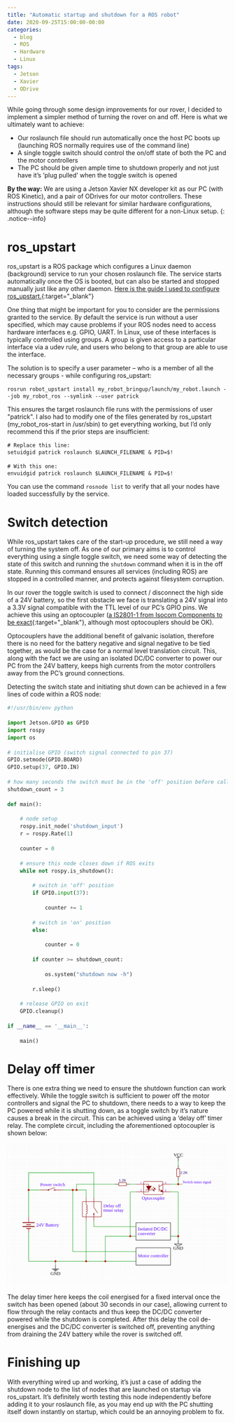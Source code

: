 ```yaml
---
title: "Automatic startup and shutdown for a ROS robot"
date: 2020-09-25T15:00:00-00:00
categories:
  - blog
  - ROS
  - Hardware
  - Linux
tags:
  - Jetson
  - Xavier
  - ODrive
---
```


While going through some design improvements for our rover, I decided to implement a simpler method of turning the rover on and off. Here is what we ultimately want to achieve:

* Our roslaunch file should run automatically once the host PC boots up (launching ROS normally requires use of the command line)
* A single toggle switch should control the on/off state of both the PC and the motor controllers
* The PC should be given ample time to shutdown properly and not just have it’s ‘plug pulled’ when the toggle switch is opened

**By the way:** We are using a Jetson Xavier NX developer kit as our PC (with ROS Kinetic), and a pair of ODrives for our motor controllers. These instructions should still be relevant for similar hardware configurations, although the software steps may be quite different for a non-Linux setup.
{: .notice--info}

# ros_upstart

ros_upstart is a ROS package which configures a Linux daemon (background) service to run your chosen roslaunch file. The service starts automatically once the OS is booted, but can also be started and stopped manually just like any other daemon. [Here is the guide I used to configure ros_upstart.](https://roboticsbackend.com/make-ros-launch-start-on-boot-with-robot_upstart/){:target="_blank"}

One thing that might be important for you to consider are the permissions granted to the service. By default the service is run without a user specified, which may cause problems if your ROS nodes need to access hardware interfaces e.g. GPIO, UART. In Linux, use of these interfaces is typically controlled using groups. A group is given access to a particular interface via a udev rule, and users who belong to that group are able to use the interface.

The solution is to specify a user parameter – who is a member of all the necessary groups - while configuring ros_upstart:

``` 
rosrun robot_upstart install my_robot_bringup/launch/my_robot.launch --job my_robot_ros --symlink --user patrick
```

This ensures the target roslaunch file runs with the permissions of user "patrick". I also had to modify one of the files generated by ros_upstart (my_robot_ros-start in /usr/sbin) to get everything working, but I’d only recommend this if the prior steps are insufficient:

```
# Replace this line:
setuidgid patrick roslaunch $LAUNCH_FILENAME & PID=$!

# With this one:
envuidgid patrick roslaunch $LAUNCH_FILENAME & PID=$!
```

You can use the command `rosnode list` to verify that all your nodes have loaded successfully by the service.

# Switch detection

While ros_upstart takes care of the start-up procedure, we still need a way of turning the system off. As one of our primary aims is to control everything using a single toggle switch, we need some way of detecting the state of this switch and running the `shutdown` command when it is in the off state. Running this command ensures all services (including ROS) are stopped in a controlled manner, and protects against filesystem corruption.

In our rover the toggle switch is used to connect / disconnect the high side of a 24V battery, so the first obstacle we face is translating a 24V signal into a 3.3V signal compatible with the TTL level of our PC’s GPIO pins. We achieve this using an optocoupler ([a IS2801-1 from Isocom Components to be exact](https://datasheet.lcsc.com/szlcsc/Isocom-Components-IS2801-1_C89879.pdf){:target="_blank"}, although most optocouplers should be OK).

Optocouplers have the additional benefit of galvanic isolation, therefore there is no need for the battery negative and signal negative to be tied together, as would be the case for a normal level translation circuit. This, along with the fact we are using an isolated DC/DC converter to power our PC from the 24V battery, keeps high currents from the motor controllers away from the PC’s ground connections.

Detecting the switch state and initiating shut down can be achieved in a few lines of code within a ROS node:

```python
#!/usr/bin/env python

import Jetson.GPIO as GPIO
import rospy
import os

# initialise GPIO (switch signal connected to pin 37)
GPIO.setmode(GPIO.BOARD)
GPIO.setup(37, GPIO.IN)

# how many seconds the switch must be in the 'off' position before calling shutdown
shutdown_count = 3

def main():

	# node setup
	rospy.init_node('shutdown_input')
	r = rospy.Rate(1)

	counter = 0

	# ensure this node closes down if ROS exits
	while not rospy.is_shutdown():

		# switch in 'off' position
		if GPIO.input(37):

			counter += 1

		# switch in 'on' position
		else:

			counter = 0

		if counter >= shutdown_count:
			
			os.system("shutdown now -h")

		r.sleep()

	# release GPIO on exit
	GPIO.cleanup()

if __name__ == '__main__':

	main()						

```

# Delay off timer

There is one extra thing we need to ensure the shutdown function can work effectively. While the toggle switch is sufficient to power off the motor controllers and signal the PC to shutdown, there needs to a way to keep the PC powered while it is shutting down, as a toggle switch by it’s nature causes a break in the circuit. This can be achieved using a ‘delay off’ timer relay. The complete circuit, including the aforementioned optocoupler is shown below:

![](/assets/images/off_relay_circuit.png)

The delay timer here keeps the coil energised for a fixed interval once the switch has been opened (about 30 seconds in our case), allowing current to flow through the relay contacts and thus keep the DC/DC converter powered while the shutdown is completed. After this delay the coil de-energises and the DC/DC converter is switched off, preventing anything from draining the 24V battery while the rover is switched off. 

# Finishing up

With everything wired up and working, it’s just a case of adding the shutdown node to the list of nodes that are launched on startup via ros_upstart. It’s definitely worth testing this node independently before adding it to your roslaunch file, as you may end up with the PC shutting itself down instantly on startup, which could be an annoying problem to fix.

